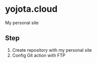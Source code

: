 # yojota.cloud
My personal site

## Step

1. Create repository with my personal site
2. Config Git action with FTP

